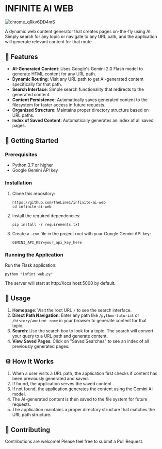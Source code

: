 # INFINITE AI WEB

![chrome_qRkv6DD4mS](https://github.com/user-attachments/assets/a1c5428c-c22d-4112-8861-b1430256876b)

A dynamic web content generator that creates pages on-the-fly using AI. Simply search for any topic or navigate to any URL path, and the application will generate relevant content for that route.

## 🌟 Features

- **AI-Generated Content**: Uses Google's Gemini 2.0 Flash model to generate HTML content for any URL path.
- **Dynamic Routing**: Visit any URL path to get AI-generated content specifically for that path.
- **Search Interface**: Simple search functionality that redirects to the generated content.
- **Content Persistence**: Automatically saves generated content to the filesystem for faster access in future requests.
- **Organized Structure**: Maintains proper directory structure based on URL paths.
- **Index of Saved Content**: Automatically generates an index of all saved pages.

## 🚀 Getting Started

### Prerequisites

- Python 3.7 or higher
- Google Gemini API key

### Installation

1. Clone this repository:
   ```
   https://github.com/TheLime1/infinite-ai-web
   cd infinite-ai-web
   ```

2. Install the required dependencies:
   ```
   pip install -r requirements.txt
   ```

3. Create a `.env` file in the project root with your Google Gemini API key:
   ```
   GEMINI_API_KEY=your_api_key_here
   ```

### Running the Application

Run the Flask application:
```
python "infint web.py"
```

The server will start at http://localhost:5000 by default.

## 🧭 Usage

1. **Homepage**: Visit the root URL `/` to see the search interface.
2. **Direct Path Navigation**: Enter any path like `/python-tutorial` or `/history/ancient-rome` in your browser to generate content for that topic.
3. **Search**: Use the search box to look for a topic. The search will convert your query to a URL path and generate content.
4. **View Saved Pages**: Click on "Saved Searches" to see an index of all previously generated pages.

## ⚙️ How It Works

1. When a user visits a URL path, the application first checks if content has been previously generated and saved.
2. If found, the application serves the saved content.
3. If not found, the application generates the content using the Gemini AI model.
4. The AI-generated content is then saved to the file system for future requests.
5. The application maintains a proper directory structure that matches the URL path structure.

## 🤝 Contributing

Contributions are welcome! Please feel free to submit a Pull Request.

